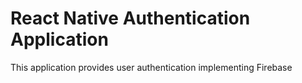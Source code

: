 # React Native Authentication Application

This application provides user authentication implementing Firebase